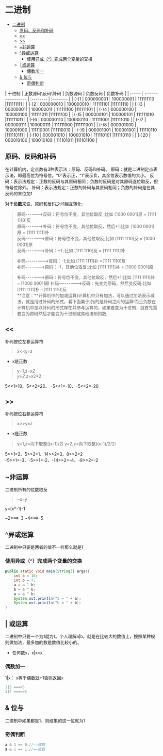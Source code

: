 # 二进制

- [二进制](#二进制)
  - [原码、反码和补码](#原码反码和补码)
  - [\<\<](#)
  - [\>\>](#-1)
  - [~非运算](#非运算)
  - [^异或运算](#异或运算)
    - [使用异或（^）完成两个变量的交换](#使用异或完成两个变量的交换)
  - [| 或运算](#-或运算)
    - [偶数加一](#偶数加一)
  - [\& 位与](#-位与)
    - [奇偶判断](#奇偶判断)

| 十进制 | 正数源码\反码\补码 | 负数源码  | 负数反码  | 负数补码   |
| :----- | :----------------- | :-------- | :-------- |
| (-)1   | 000000001          | 100000001 | 111111110 |111111111 |
| (-)2   | 000000010          | 100000010 | 111111101 |111111110 |
| (-)3   | 000000011          | 100000011 | 111111100 |111111101 |
| (-)4   | 000000100          | 100000100 | 111111011 |111111100 |
| (-)5   | 000000101          | 100000101 | 111111010 |111111011 |
| (-)6   | 000000110          | 100000110 | 111111001 |111111010 |
| (-)7   | 000000111          | 100000111 | 111111000 |111111001 |
| (-)8   | 000001000          | 100001000 | 111110001 |111110010 |
| (-)9   | 000001001          | 100001001 | 111110110 |111110111 |
| (-)10  | 000001010          | 100001010 | 111110101 |111110110 |
| (-)20  | 000010100          | 100010100 | 111101011 |111101100 |

## 原码、反码和补码

在计算机内，定点数有3种表示法：原码、反码和补码。
原码：就是二进制定点表示法，即最高位为符号位，“0”表示正，“1”表示负，其余位表示数值的大小。
反码：表示法规定：正数的反码与其原码相同；负数的反码是对其原码逐位取反，但符号位除外。
补码：表示法规定：正数的补码与其原码相同；负数的补码是在其反码的末位加1

对于**负数**来说，原码和反码之间相互转化:
> 原码------>反码：符号位不变，其他位取反 ;比如 [1000 0001]原 = [1111 1110]反  
> 原码------>补码：符号位不变，其他位取反，然后+1;比如 [1000 0001]原 = [1111 1111]补  
> 反码------->原码：符号位不变，其他位取反;比如 [1111 1110]反 = [1000 0001]原  
> 反码------->补码：+1 ;比如 [1111 1110]反 = [1111 1111]补  
<!-- 方法一，自己总结不知道对不对 -->
> 补码--------->反码：-1;比如 [1111 1111]补 =[1111 1110]反  
> 补码------->原码：-1，其他位取反;比如 [1111 1111]补 = [1000 0001]原  
<!-- 方法二，网上的 -->
> 补码------->原码：符号位不变，其他位取反，然后+1;比如 [1111 1111]补 = [1000 0001]原
> 补码--------->反码：先变为原码，然后变反码;比如 [1111 1111]补 =[1111 1110]反  
**注意：**计算机中的加减运算(计算机中只有加法，可以通过加法表示减法，就是用过补码的形式，看下面栗子)指的是补码之间的运算!而且负数在计算机中是以补码的形式存在并参与运算的，如果要变为十进制，就首先需要变为原码然后才能变为十进制或其他进制的数;

## <<

补码按位左移运算符
> x<<y=z

- x是正数

> y=1,z=x*2  
> y=2,z=x*2*2

5<<1=10、5<<2=20、
-5<<1=-10、-5<<2=-20

## >>

补码按位右移运算符
> x>>y=z

- x是正数

>y=1,z=向下取整((x-1)/2)
>y=2,z=向下取整((x-1)/2/2)

5>>1=2、5>>2=1、14>>2=3、8>>2=2
-5>>1=-3、-5>>1=-2、-14>>2=-4、-8>>2=-2

## ~非运算

二进制所有的位数取反
> ~x=y

y=(x*-1)-1

~2===>-3 ~4===>-5

## ^异或运算

二进制中只要是两者的值不一样那么就是1

### 使用异或（^）完成两个变量的交换

```java
public static void main(String[] args){
    int a = 10;
    int b = 7;
    a = a ^ b;
    b = a ^ b;
    a = a ^ b;
    System.out.println("a = " + a);
    System.out.println("b = " + b);
}

```

## | 或运算
<!-- todo: 这个 某种规则 是什么。有必要弄清楚吗-->
二进制中只要一个为1就为1。个人理解a|b，就是在比较大的数值上，按照某种规则做加法，最多加的数是数值比较小的。

- 任何数x，x|x=x

### 偶数加一

1|x： x等于偶数就+1否则返回x

```java
1|5 ===>5
1|4 ====>5
```

## & 位与

二进制中如果都是1，则结果的这一位就为1

### 奇偶判断

```java
a & 1 == 0;//——偶数
a & 1 == 1;//——奇数
```
